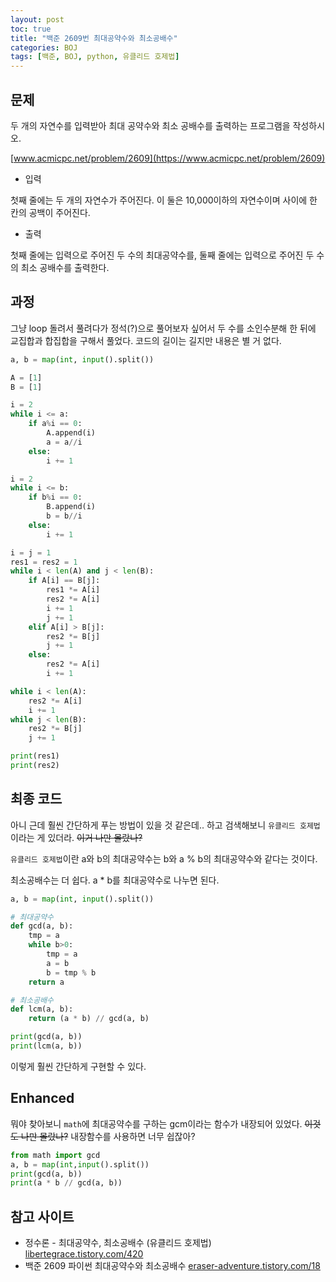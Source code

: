 ```yaml
---
layout: post
toc: true
title: "백준 2609번 최대공약수와 최소공배수"
categories: BOJ
tags: [백준, BOJ, python, 유클리드 호제법]
---
```


## 문제
두 개의 자연수를 입력받아 최대 공약수와 최소 공배수를 출력하는 프로그램을 작성하시오.

[www.acmicpc.net/problem/2609](https://www.acmicpc.net/problem/2609)

* 입력

첫째 줄에는 두 개의 자연수가 주어진다. 이 둘은 10,000이하의 자연수이며 사이에 한 칸의 공백이 주어진다.

* 출력

첫째 줄에는 입력으로 주어진 두 수의 최대공약수를, 둘째 줄에는 입력으로 주어진 두 수의 최소 공배수를 출력한다.


## 과정

그냥 loop 돌려서 풀려다가 정석(?)으로 풀어보자 싶어서 두 수를 소인수분해 한 뒤에 교집합과 합집합을 구해서 풀었다. 코드의 길이는 길지만 내용은 별 거 없다.

```python
a, b = map(int, input().split())

A = [1]
B = [1]

i = 2
while i <= a:
    if a%i == 0:
        A.append(i)
        a = a//i
    else:
        i += 1

i = 2
while i <= b:
    if b%i == 0:
        B.append(i)
        b = b//i
    else:
        i += 1

i = j = 1
res1 = res2 = 1
while i < len(A) and j < len(B):
    if A[i] == B[j]:
        res1 *= A[i]
        res2 *= A[i]
        i += 1
        j += 1
    elif A[i] > B[j]:
        res2 *= B[j]
        j += 1
    else:
        res2 *= A[i]
        i += 1

while i < len(A):
    res2 *= A[i]
    i += 1
while j < len(B):
    res2 *= B[j]
    j += 1

print(res1)
print(res2)
```

## 최종 코드

아니 근데 훨씬 간단하게 푸는 방법이 있을 것 같은데.. 하고 검색해보니 `유클리드 호제법`이라는 게 있더라. ~~이거 나만 몰랐나?~~

`유클리드 호제법`이란 a와 b의 최대공약수는 b와 a % b의 최대공약수와 같다는 것이다.

최소공배수는 더 쉽다. a * b를 최대공약수로 나누면 된다.


```python
a, b = map(int, input().split())

# 최대공약수
def gcd(a, b):
    tmp = a
    while b>0:
        tmp = a
        a = b
        b = tmp % b
    return a

# 최소공배수
def lcm(a, b):
    return (a * b) // gcd(a, b)

print(gcd(a, b))
print(lcm(a, b))

```

이렇게 훨씬 간단하게 구현할 수 있다.

## Enhanced

뭐야 찾아보니 `math`에 최대공약수를 구하는 gcm이라는 함수가 내장되어 있었다. ~~이것도 나만 몰랐나?~~ 내장함수를 사용하면 너무 쉽잖아?

```python
from math import gcd
a, b = map(int,input().split())
print(gcd(a, b))
print(a * b // gcd(a, b))
```

## 참고 사이트

- 정수론 - 최대공약수, 최소공배수 (유클리드 호제법) [libertegrace.tistory.com/420](https://libertegrace.tistory.com/420)
- 백준 2609 파이썬 최대공약수와 최소공배수 [eraser-adventure.tistory.com/18](https://eraser-adventure.tistory.com/18)
